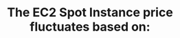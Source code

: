 ---
layout: answer
title: "The EC2 Spot Instance price fluctuates based on:"
blurb: "According to Amazon's Spot Instance billing FAQ , long-term trends in demand and supply for the capacity of Spot Instances is the key factor in how Sp"
quid: 98
---